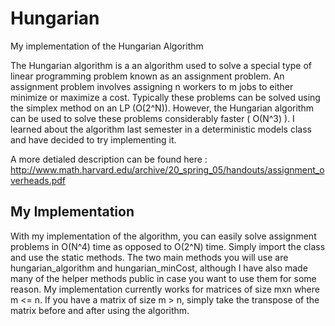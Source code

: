 # Hungarian
My implementation of the Hungarian Algorithm

The Hungarian algorithm is a an algorithm used to solve a special
type of linear programming problem known as an assignment problem.
An assignment problem involves assigning n workers to m jobs to
either minimize or maximize a cost. Typically these problems can be
solved using the simplex method on an LP (O(2^N)). However,
the Hungarian algorithm can be used to solve these problems considerably
faster ( O(N^3) ). I learned about the algorithm last semester in a deterministic
models class and have decided to try implementing it.

A more detialed description can be found here : 
http://www.math.harvard.edu/archive/20_spring_05/handouts/assignment_overheads.pdf

<h2> My Implementation </h2>

With my implementation of the algorithm, you can easily solve assignment
problems in O(N^4) time as opposed to O(2^N) time. Simply import the class
and use the static methods. The two main methods you will use are hungarian_algorithm
and hungarian_minCost, although I have also made many of the helper methods public
in case you want to use them for some reason. My implementation currently works
for matrices of size mxn where m <= n. If you have a matrix of size m > n, simply
take the transpose of the matrix before and after using the algorithm.
